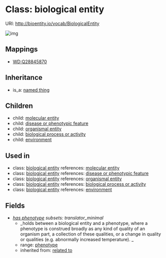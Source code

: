 # Class: biological entity




URI: http://bioentity.io/vocab/BiologicalEntity

![img](http://yuml.me/diagram/nofunky/class/\[NamedThing]^-\[BiologicalEntity|has_phenotype:phenotype%20%3F],%20\[BiologicalEntity]^-\[BiologicalProcessOrActivity],%20\[BiologicalEntity]^-\[DiseaseOrPhenotypicFeature],%20\[BiologicalEntity]^-\[Environment],%20\[BiologicalEntity]^-\[MolecularEntity],%20\[BiologicalEntity]^-\[OrganismalEntity],%20)
## Mappings

 * [WD:Q28845870](http://purl.obolibrary.org/obo/WD_Q28845870)
## Inheritance

 *  is_a: [named thing](NamedThing.md)
## Children

 *  child: [molecular entity](MolecularEntity.md)
 *  child: [disease or phenotypic feature](DiseaseOrPhenotypicFeature.md)
 *  child: [organismal entity](OrganismalEntity.md)
 *  child: [biological process or activity](BiologicalProcessOrActivity.md)
 *  child: [environment](Environment.md)
## Used in

 *  class: [biological entity](BiologicalEntity.md) references: [molecular entity](MolecularEntity.md)
 *  class: [biological entity](BiologicalEntity.md) references: [disease or phenotypic feature](DiseaseOrPhenotypicFeature.md)
 *  class: [biological entity](BiologicalEntity.md) references: [organismal entity](OrganismalEntity.md)
 *  class: [biological entity](BiologicalEntity.md) references: [biological process or activity](BiologicalProcessOrActivity.md)
 *  class: [biological entity](BiologicalEntity.md) references: [environment](Environment.md)
## Fields

 * _[has phenotype](has_phenotype.md) *subsets: translator_minimal*_
    * _holds between a biological entity and a phenotype, where a phenotype is construed broadly as any kind of quality of an organism part, a collection of these qualities, or a change in quality or qualities (e.g. abnormally increased temperature). _
    * range: [phenotype](Phenotype.md)
    * inherited from: [related to](related_to.md)

